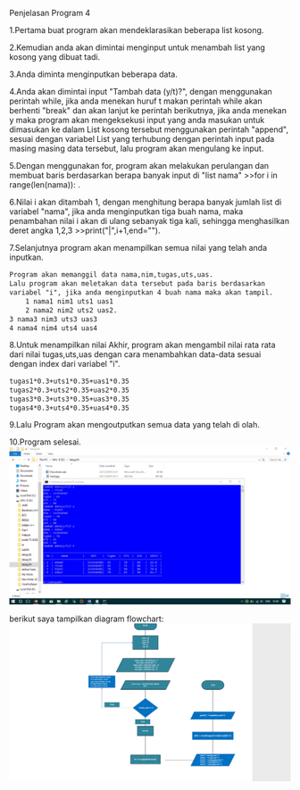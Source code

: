 Penjelasan Program 4

1.Pertama buat program akan mendeklarasikan beberapa list kosong.

2.Kemudian anda akan dimintai menginput untuk menambah list yang kosong yang dibuat tadi.

3.Anda diminta menginputkan beberapa data.

4.Anda akan dimintai input "Tambah data (y/t)?", dengan menggunakan perintah while, jika anda menekan huruf t makan perintah while akan berhenti "break" dan akan lanjut ke perintah berikutnya, jika anda menekan y maka program akan mengeksekusi input yang anda masukan untuk dimasukan ke dalam List kosong tersebut menggunakan perintah "append", sesuai dengan variabel List yang terhubung dengan perintah input pada masing masing data tersebut, lalu program akan mengulang ke input.

5.Dengan menggunakan for, program akan melakukan perulangan dan membuat baris berdasarkan berapa banyak input di "list nama" >>for i in range(len(nama)): .

6.Nilai i akan ditambah 1, dengan menghitung berapa banyak jumlah list di variabel "nama", jika anda menginputkan tiga buah nama, maka penambahan nilai i akan di ulang sebanyak tiga kali, sehingga menghasilkan deret angka 1,2,3 >>print("|",i+1,end="").

7.Selanjutnya program akan menampilkan semua nilai yang telah anda inputkan.

    Program akan memanggil data nama,nim,tugas,uts,uas.
    Lalu program akan meletakan data tersebut pada baris berdasarkan variabel "i", jika anda menginputkan 4 buah nama maka akan tampil.
        1 nama1 nim1 uts1 uas1
        2 nama2 nim2 uts2 uas2.
	3 nama3 nim3 uts3 uas3
	4 nama4 nim4 uts4 uas4

8.Untuk menampilkan nilai Akhir, program akan mengambil nilai rata rata dari nilai tugas,uts,uas dengan cara menambahkan data-data sesuai dengan index dari variabel "i".

    tugas1*0.3+uts1*0.35+uas1*0.35
    tugas2*0.3+uts2*0.35+uas2*0.35		
    tugas3*0.3+uts3*0.35+uas3*0.35
    tugas4*0.3+uts4*0.35+uas4*0.35

9.Lalu Program akan mengoutputkan semua data yang telah di olah.

10.Program selesai.
![](hasil.jpg)

berikut saya tampilkan diagram flowchart:
![](diagram%20alir.jpg)
